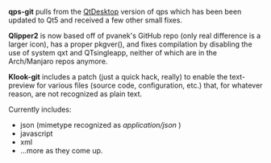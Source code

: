 **qps-git** pulls from the [QtDesktop][1] version of qps which has been been updated to Qt5 and received a few other small fixes.

**Qlipper2** is now based off of pvanek's GitHub repo (only real difference is a larger icon), has a proper pkgver(), and fixes compilation by disabling the use of system qxt and QTsingleapp, neither of which are in the Arch/Manjaro repos anymore.

**Klook-git** includes a patch (just a quick hack, really) to enable the text-preview for various files (source code, configuration, etc.) that, for whatever reason, are not recognized as plain text.

  Currently includes:
  - json (mimetype recognized as *application/json* )
  - javascript
  - xml
  - ...more as they come up.

[1]: https://github.com/QtDesktop/qps
